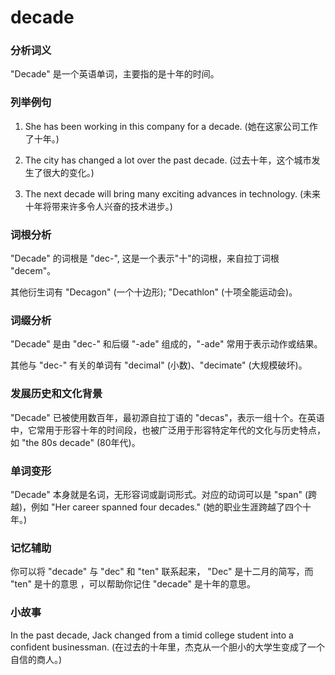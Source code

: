 # decade

### 分析词义

  

"Decade" 是一个英语单词，主要指的是十年的时间。

  

### 列举例句

  

1.  She has been working in this company for a decade. (她在这家公司工作了十年。)
    
      
    
2.  The city has changed a lot over the past decade. (过去十年，这个城市发生了很大的变化。)
    
      
    
3.  The next decade will bring many exciting advances in technology. (未来十年将带来许多令人兴奋的技术进步。)
    
      
    

  

### 词根分析

  

"Decade" 的词根是 "dec-", 这是一个表示"十"的词根，来自拉丁词根 "decem"。

  

其他衍生词有 "Decagon" (一个十边形); "Decathlon" (十项全能运动会)。

  

### 词缀分析

  

"Decade" 是由 "dec-" 和后缀 "-ade" 组成的，"-ade" 常用于表示动作或结果。

  

其他与 "dec-" 有关的单词有 "decimal" (小数)、"decimate" (大规模破坏)。

  

### 发展历史和文化背景

  

"Decade" 已被使用数百年，最初源自拉丁语的 "decas"，表示一组十个。在英语中，它常用于形容十年的时间段，也被广泛用于形容特定年代的文化与历史特点，如 "the 80s decade" (80年代)。

  

### 单词变形

  

"Decade" 本身就是名词，无形容词或副词形式。对应的动词可以是 "span" (跨越)，例如 "Her career spanned four decades." (她的职业生涯跨越了四个十年。)

  

### 记忆辅助

  

你可以将 "decade" 与 "dec" 和 "ten" 联系起来， "Dec" 是十二月的简写，而 "ten" 是十的意思 ，可以帮助你记住 "decade" 是十年的意思。

  

### 小故事

  

In the past decade, Jack changed from a timid college student into a confident businessman. (在过去的十年里，杰克从一个胆小的大学生变成了一个自信的商人。)
